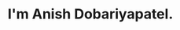 ---
title : "I'm Anish Dobariyapatel."
# full screen navigation
first_name : "Anish"
last_name : "Dobariyapatel"
bg_image : "images/backgrounds/Anish Photoshoot.jpg"
# animated text loop
occupations:
- "Student"
- "Data Analyst"
- "Incoming e-Commerce Specialist"

# slider background image loop
slider_images:
- "images/slider/slider-1.jpg"
- "images/slider/slider-2.jpg"
- "images/slider/slider-3.jpg"

# button
button:
  enable : true
  label : "About Me"
  link : "/#about"


# custom style
custom_class: "" 
custom_attributes: "" 
custom_css: ""

---